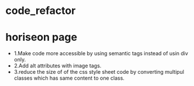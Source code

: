 # code_refactor
# horiseon page
- 1.Make code more accessible by using semantic tags instead of usin div only.
- 2.Add alt attributes with image tags.
- 3.reduce the size of of the css style sheet code by converting multipul classes which has same content to one class. 
